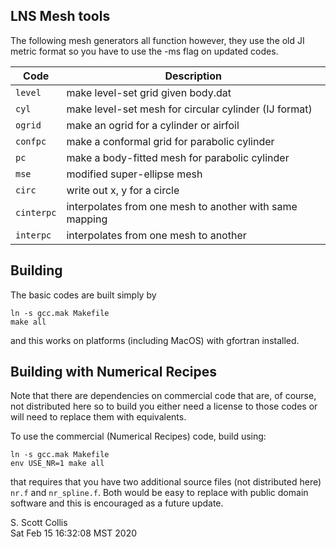## LNS Mesh tools

The following mesh generators all function however, they use the old JI 
metric format so you have to use the -ms flag on updated codes.

Code       | Description
-----------|--------------------------------------------------------
`level`    | make level-set grid given body.dat
`cyl`      | make level-set mesh for circular cylinder (IJ format)
`ogrid`    | make an ogrid for a cylinder or airfoil
`confpc`   | make a conformal grid for parabolic cylinder
`pc`       | make a body-fitted mesh for parabolic cylinder
`mse`      | modified super-ellipse mesh
`circ`     | write out x, y for a circle
`cinterpc` | interpolates from one mesh to another with same mapping
`interpc`  | interpolates from one mesh to another

## Building

The basic codes are built simply by

    ln -s gcc.mak Makefile
    make all

and this works on platforms (including MacOS) with gfortran installed.

## Building with Numerical Recipes 

Note that there are dependencies on commercial code that are, of
course, not distributed here so to build you either need a 
license to those codes or will need to replace
them with equivalents.

To use the commercial (Numerical Recipes) code, build using:

    ln -s gcc.mak Makefile
    env USE_NR=1 make all

that requires that you have two additional source files (not 
distributed here) `nr.f` and `nr_spline.f`. Both would be
easy to replace with public domain software and this is 
encouraged as a future update.

S. Scott Collis\
Sat Feb 15 16:32:08 MST 2020
